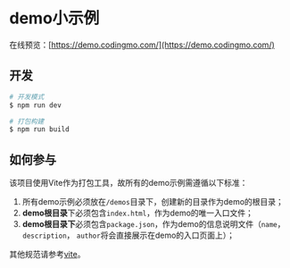 # demo小示例

在线预览：[https://demo.codingmo.com/](https://demo.codingmo.com/)

## 开发

```bash
# 开发模式
$ npm run dev

# 打包构建
$ npm run build
```

## 如何参与

该项目使用Vite作为打包工具，故所有的demo示例需遵循以下标准：

1. 所有demo示例必须放在`/demos`目录下，创建新的目录作为demo的根目录；
2. **demo根目录**下必须包含`index.html`，作为demo的唯一入口文件；
3. **demo根目录下**必须包含`package.json`，作为demo的信息说明文件（`name`， `description`， `author`将会直接展示在demo的入口页面上）；

其他规范请参考[vite](https://cn.vitejs.dev/guide/build.html#multi-page-app)。